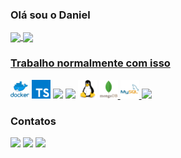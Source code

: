 ### Olá sou o Daniel
 <div>
  <a href="https://github.com/danielguirra">
  <img align= "center"  height="150em" src="https://github-readme-stats.vercel.app/api?username=danielguirra&show_icons=true&theme=dark&include_all_commits=true&count_private=true"/>
  <img align="center" height="150em" src="https://github-readme-stats.vercel.app/api/top-langs/?username=danielguirra&layout=compact&langs_count=7&theme=dark"/>
</div>

### Trabalho normalmente com isso
 <div>       
  <a href='https://hub.docker.com/'><img src="https://raw.githubusercontent.com/github/explore/80688e429a7d4ef2fca1e82350fe8e3517d3494d/topics/docker/docker.png" height="30" ></a>
       <a href='https://www.typescriptlang.org/'><img src="https://raw.githubusercontent.com/github/explore/80688e429a7d4ef2fca1e82350fe8e3517d3494d/topics/typescript/typescript.png" height="30"></a>
       <a href='https://nestjs.com/'><img src="https://d33wubrfki0l68.cloudfront.net/e937e774cbbe23635999615ad5d7732decad182a/26072/logo-small.ede75a6b.svg" height="30" ></a>
    <a href='https://nodejs.org/en/'><img src="https://nodejs.org/static/images/logo.svg" height="30" ></a>
  <img src="https://raw.githubusercontent.com/devicons/devicon/master/icons/linux/linux-original.svg" alt="linux" width="30" height="30"/> </a> <a href="https://www.mongodb.com/" target="_blank" rel="noreferrer"> <img src="https://raw.githubusercontent.com/devicons/devicon/master/icons/mongodb/mongodb-original-wordmark.svg" alt="mongodb" width="30" height="30"/> </a> <a href="https://www.mysql.com/" target="_blank" rel="noreferrer"> <img src="https://raw.githubusercontent.com/devicons/devicon/master/icons/mysql/mysql-original-wordmark.svg" alt="mysql" width="30" height="30"/> </a>
  <a href='https://discord.bots.gg/'> <img src="https://discord.bots.gg/img/logo_transparent.png" height="30"></a>
 </div>
 
### Contatos
  <div>
    <div>
      <a href="https://www.linkedin.com/in/daniel-sosthenes-guirra-34405b207/" target="_blank"><img src="https://img.shields.io/badge/LinkedIn-0077B5?style=for-the-badge&logo=linkedin&logoColor=white" target="_blank"></a> 
        <a href="https://discord.gg/QujfHqdUDg" target="_blank"><img src="https://img.shields.io/badge/Discord-7289DA?style=for-the-badge&logo=discord&logoColor=white" target="_blank"></a> 
       <a href="mailto:daniel.guirra777@gmail.com" target="_blank"><img src="https://ssl.gstatic.com/ui/v1/icons/mail/rfr/logo_gmail_lockup_default_1x_r2.png" target="_blank" height="30"></a> 
    </div>
  </div>

